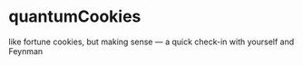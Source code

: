 # quantumCookies
like fortune cookies, but making sense — a quick check-in with yourself and Feynman
